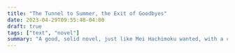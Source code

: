 ```yaml
---
title: "The Tunnel to Summer, the Exit of Goodbyes"
date: 2023-04-29T09:55:48-04:00
draft: true
tags: ["text", "novel"]
summary: "A good, solid novel, just like Mei Hachimoku wanted, with a cute and compelling romance. 8/10"
---
```


